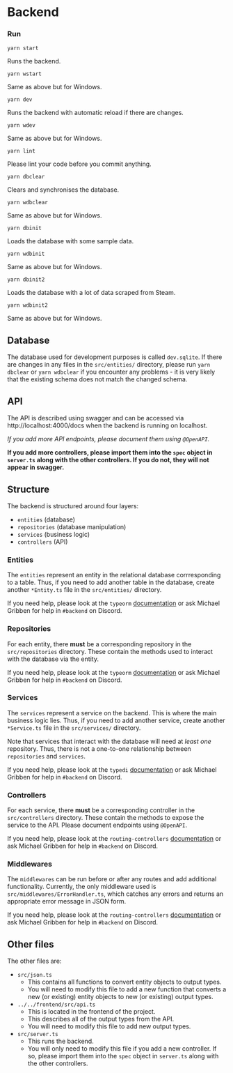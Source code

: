 # Backend

### Run

`yarn start`

Runs the backend.

`yarn wstart`

Same as above but for Windows. 

`yarn dev`

Runs the backend with automatic reload if there are changes.

`yarn wdev`

Same as above but for Windows.

`yarn lint`

Please lint your code before you commit anything.

`yarn dbclear`

Clears and synchronises the database.

`yarn wdbclear`

Same as above but for Windows.

`yarn dbinit`

Loads the database with some sample data.

`yarn wdbinit`

Same as above but for Windows.

`yarn dbinit2`

Loads the database with a lot of data scraped from Steam.

`yarn wdbinit2`

Same as above but for Windows.


## Database

The database used for development purposes is called `dev.sqlite`. If there are changes in any files in the `src/entities/` directory, please run `yarn dbclear` or `yarn wdbclear` if you encounter any problems - it is very likely that the existing schema does not match the changed schema.


## API

The API is described using swagger and can be accessed via http://localhost:4000/docs when the backend is running on localhost.

*If you add more API endpoints, please document them using `@OpenAPI`.*

**If you add more controllers, please import them into the `spec` object in `server.ts` along with the other controllers. If you do not, they will not appear in swagger.**


## Structure

The backend is structured around four layers:

- `entities` (database)
- `repositories` (database manipulation)
- `services` (business logic)
- `controllers` (API)


### Entities

The `entities` represent an entity in the relational database corrresponding to a table. Thus, if you need to add another table in the database, create another `*Entity.ts` file in the `src/entities/` directory.

If you need help, please look at the `typeorm` [documentation](https://github.com/typeorm/typeorm/tree/master/docs) or ask Michael Gribben for help in `#backend` on Discord.


### Repositories

For each entity, there **must** be a corresponding repository in the `src/repositories` directory. These contain the methods used to interact with the database via the entity.

If you need help, please look at the `typeorm` [documentation](https://github.com/typeorm/typeorm/tree/master/docs) or ask Michael Gribben for help in `#backend` on Discord.


### Services

The `services` represent a service on the backend. This is where the main business logic lies. Thus, if you need to add another service, create another `*Service.ts` file in the `src/services/` directory.

Note that services that interact with the database will need at *least one* repository. Thus, there is not a one-to-one relationship between `repositories` and `services`.

If you need help, please look at the `typedi` [documentation](https://github.com/typestack/typedi/tree/develop/docs/typescript) or ask Michael Gribben for help in `#backend` on Discord.


### Controllers

For each service, there **must** be a corresponding controller in the `src/controllers` directory. These contain the methods to expose the service to the API. Please document endpoints using `@OpenAPI`.

If you need help, please look at the `routing-controllers` [documentation](https://github.com/typestack/routing-controllers) or ask Michael Gribben for help in `#backend` on Discord.


### Middlewares

The `middlewares` can be run before or after any routes and add additional functionality. Currently, the only middleware used is `src/middlewares/ErrorHandler.ts`, which catches any errors and returns an appropriate error message in JSON form.

If you need help, please look at the `routing-controllers` [documentation](https://github.com/typestack/routing-controllers) or ask Michael Gribben for help in `#backend` on Discord.


## Other files

The other files are:

- `src/json.ts`
  - This contains all functions to convert entity objects to output types.
  - You will need to modify this file to add a new function that converts a new (or existing) entity objects to new (or existing) output types.
- `../../frontend/src/api.ts`
  - This is located in the frontend of the project.
  - This describes all of the output types from the API.
  - You will need to modify this file to add new output types.
- `src/server.ts`
  - This runs the backend.
  - You will only need to modify this file if you add a new controller. If so, please import them into the `spec` object in `server.ts` along with the other controllers.
